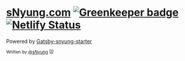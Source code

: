 # [sNyung.com](https://snyung.com) [![Greenkeeper badge](https://badges.greenkeeper.io/SeonHyungJo/SeonHyungJo.github.io.svg)](https://greenkeeper.io/) [![Netlify Status](https://api.netlify.com/api/v1/badges/1246b87a-3eed-475a-9dab-266e5933c944/deploy-status)](https://app.netlify.com/sites/seonhyung/deploys)

Powered by [Gatsby-snyung-starter](https://github.com/SeonHyungJo/gatsby-snyung-starter)

<sub>Written by [@sNyung](https://github.com/SeonHyungJo) 🐭</sub>
